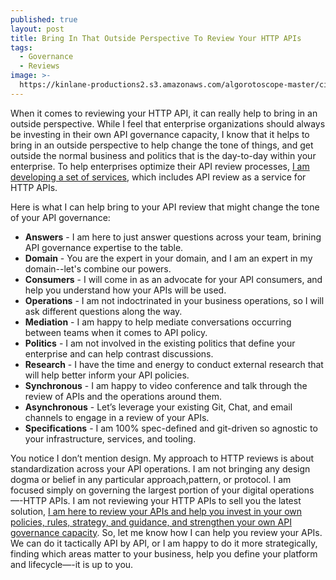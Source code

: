 ```yaml
---
published: true
layout: post
title: Bring In That Outside Perspective To Review Your HTTP APIs
tags:
  - Governance
  - Reviews
image: >-
  https://kinlane-productions2.s3.amazonaws.com/algorotoscope-master/citizenship-turing-front-view.jpg
---
```

When it comes to reviewing your HTTP API, it can really help to bring in an outside perspective. While I feel that enterprise organizations should always be investing in their own API governance capacity, I know that it helps to bring in an outside perspective to help change the tone of things, and get outside the normal business and politics that is the day-to-day within your enterprise. To help enterprises optimize their API review processes, [I am developing a set of services](https://apievangelist.com/services/), which includes API review as a service for HTTP APIs.

Here is what I can help bring to your API review that might change the tone of your API governance:

- **Answers** - I am here to just answer questions across your team, brining API governance expertise to the table.
- **Domain** - You are the expert in your domain, and I am an expert in my domain--let's combine our powers.
- **Consumers** - I will come in as an advocate for your API consumers, and help you understand how your APIs will be used.
- **Operations** - I am not indoctrinated in your business operations, so I will ask different questions along the way.
- **Mediation** - I am happy to help mediate conversations occurring between teams when it comes to API policy.
- **Politics** - I am not involved in the existing politics that define your enterprise and can help contrast discussions.
- **Research** - I have the time and energy to conduct external research that will help better inform your API policies.
- **Synchronous** - I am happy to video conference and talk through the review of APIs and the operations around them.
- **Asynchronous** - Let’s leverage your existing Git, Chat, and email channels to engage in a review of your APIs.
- **Specifications** - I am 100% spec-defined and git-driven so agnostic to your infrastructure, services, and tooling.

You notice I don’t mention design. My approach to HTTP reviews is about standardization across your API operations. I am not bringing any design dogma or belief in any particular approach,pattern, or protocol. I am focused simply on governing the largest portion of your digital operations—-HTTP APIs. I am not reviewing your HTTP APIs to sell you the latest solution, [I am here to review your APIs and help you invest in your own policies, rules, strategy, and guidance, and strengthen your own API governance capacity](https://apievangelist.com/services/). So, let me know how I can help you review your APIs. We can do it tactically API by API, or I am happy to do it more strategically, finding which areas matter to your business, help you define your platform and lifecycle—-it is up to you.